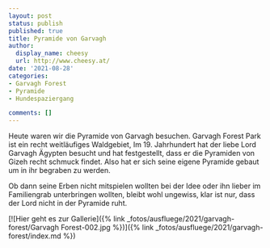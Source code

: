 ```yaml
---
layout: post
status: publish
published: true
title: Pyramide von Garvagh
author:
  display_name: cheesy
  url: http://www.cheesy.at/
date: '2021-08-28'
categories:
- Garvagh Forest
- Pyramide
- Hundespaziergang

comments: []
---
```


<!-- Guide to Markdown: https://guides.github.com/features/mastering-markdown/ -->

Heute waren wir die Pyramide von Garvagh besuchen. Garvagh Forest Park ist ein recht weitläufiges Waldgebiet, Im 19. Jahrhundert hat der liebe Lord Garvagh Ägypten besucht und hat festgestellt, dass er die Pyramiden von Gizeh recht schmuck findet. Also hat er sich seine eigene Pyramide gebaut um in ihr begraben zu werden.

Ob dann seine Erben nicht mitspielen wollten bei der Idee oder ihn lieber im Familiengrab unterbringen wollten, bleibt wohl ungewiss, klar ist nur, dass der Lord nicht in der Pyramide ruht.


[![Hier geht es zur Gallerie]({% link _fotos/ausfluege/2021/garvagh-forest/Garvagh Forest-002.jpg %})]({% link _fotos/ausfluege/2021/garvagh-forest/index.md %})

